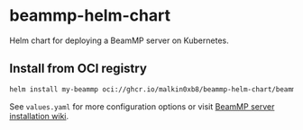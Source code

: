 # beammp-helm-chart

Helm chart for deploying a BeamMP server on Kubernetes.

## Install from OCI registry

```sh
helm install my-beammp oci://ghcr.io/malkin0xb8/beammp-helm-chart/beammp --version 0.1.0
```

See `values.yaml` for more configuration options or visit [BeamMP server installation wiki](https://wiki.beammp.com/en/home/server-installation).